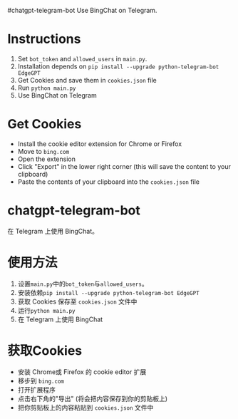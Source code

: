 #chatgpt-telegram-bot
Use BingChat on Telegram.

# Instructions
1. Set `bot_token` and `allowed_users` in `main.py`.
2. Installation depends on `pip install --upgrade python-telegram-bot EdgeGPT`
3. Get Cookies and save them in `cookies.json` file
4. Run `python main.py`
5. Use BingChat on Telegram

# Get Cookies
- Install the cookie editor extension for Chrome or Firefox
- Move to `bing.com`
- Open the extension
- Click "Export" in the lower right corner (this will save the content to your clipboard)
- Paste the contents of your clipboard into the `cookies.json` file

# chatgpt-telegram-bot
在 Telegram 上使用 BingChat。

# 使用方法
1. 设置`main.py`中的`bot_token`与`allowed_users`。
2. 安装依赖`pip install --upgrade python-telegram-bot EdgeGPT`
3. 获取 Cookies 保存至 `cookies.json` 文件中
4. 运行`python main.py`
5. 在 Telegram 上使用 BingChat

# 获取Cookies
- 安装 Chrome或 Firefox 的 cookie editor 扩展
- 移步到 `bing.com`
- 打开扩展程序
- 点击右下角的"导出" (将会把内容保存到你的剪贴板上)
- 把你剪贴板上的内容粘贴到 `cookies.json` 文件中

